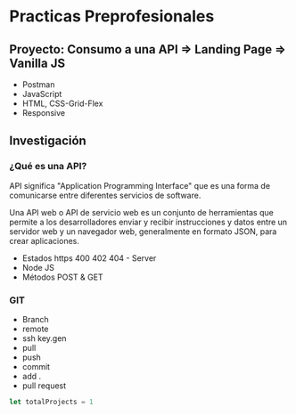 # Practicas Preprofesionales
## Proyecto: Consumo a una API => Landing Page => Vanilla JS
- Postman
- JavaScript
- HTML, CSS-Grid-Flex
- Responsive

## Investigación
### ¿Qué es una API?
API significa "Application Programming Interface" que es una forma de comunicarse entre diferentes servicios de software.

Una API web o API de servicio web es un conjunto de herramientas que permite a los desarrolladores enviar y recibir instrucciones y datos entre un servidor web y un navegador web, generalmente en formato JSON, para crear aplicaciones.
- Estados https 400 402 404 - Server
- Node JS
- Métodos POST & GET

### GIT
- Branch
- remote
- ssh key.gen
- pull
- push
- commit
- add .
- pull request

```JavaScript
let totalProjects = 1
```
